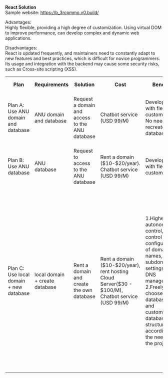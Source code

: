 
**React Solution**
<br>Sample website: https://b_3rcpmmo.v0.build/

Advantages: 
<br> Highly flexible, providing a high degree of customization. Using virtual DOM to improve performance, can develop complex and dynamic web applications.

Disadvantages: 
<br>React is updated frequently, and maintainers need to constantly adapt to new features and best practices, which is difficult for novice programmers.
Its usage and integration with the backend may cause some security risks, such as Cross-site scripting (XSS).

<table>
  <tr>
    <th>Plan</th>
    <th>Requirements</th>
    <th>Solution</th>
    <th>Cost</th>
    <th>Benefits</th>
    <th>Risks</th>
    <th>Implement Time</th>
    <th>Scalability</th>
  </tr>
  <tr>
    <td>Plan A: Use ANU domain and database</td>
    <td>ANU domain and database</td>
    <td>Request a domain and access to the ANU database</td>
    <td>Chatbot service (USD 99/M)</td>
    <td>Development with flexible customization. No need to recreate the database</td>
    <td>Due to security issues, the application for ANU domain and database permissions may not be approved</td>
    <td>5-7 weeks + audit time.</td>
    <td>High scalability for adding new features and components.</td>
  </tr>
  <tr>
    <td>Plan B: Use ANU database</td>
    <td>ANU database</td>
    <td>Request to access to the ANU database</td>
    <td>Rent a domain ($10-$20/year). Chatbot service (USD 99/M)</td>
    <td>Development with flexible customization.</td>
    <td>Due to security issues, the application for ANU database permissions may not be approved</td>
    <td>5-7 weeks + audit time.</td>
    <td>High scalability for adding new features and components.</td>
  </tr>
  <tr>
    <td>Plan C: Use local domain + new database</td>
    <td>local domain + create database</td>
    <td>Rent a domain and create the own database</td>
    <td>Rent a domain ($10-$20/year), rent hosting Cloud Server($30 - $100/M), Chatbot service (USD 99/M)</td>
    <td>1.Higher autonomy and control, fully control the configuration of domain names, subdomain settings, and DNS management.  
      <br>2.Freely choose the database type and customize the database structure according to the needs of the project.</td>
    <td>1. Loss of school brand support <br>2. Increased maintenance difficulty. Need to undertake all technical maintenance tasks, including troubleshooting, performance optimization, and security management.
      <br>3. Increased additional costs. Lease domain name, hosting service, SSL certificate.
      <br>4. Increased time cost, back-end development, database creation, self-management of access control</td>
    <td>5-7 weeks + audit time.</td>
    <td>High scalability for adding new features and components.</td>
  </tr>
</table>





